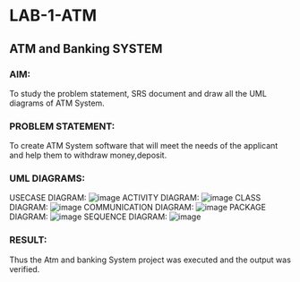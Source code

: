 # LAB-1-ATM
## ATM and Banking SYSTEM
### AIM: 
To study the problem statement, SRS document and draw all the UML diagrams of ATM
System.
### PROBLEM STATEMENT:
To create ATM System software that will meet the needs of the applicant and help them
to withdraw money,deposit.
### UML DIAGRAMS:
USECASE DIAGRAM:
![image](https://github.com/user-attachments/assets/aef2a69b-4690-4e25-a3fe-8c9502070fdd)
ACTIVITY DIAGRAM:
![image](https://github.com/user-attachments/assets/58cd19d1-29ae-46f0-9368-568e66d31ca1)
CLASS DIAGRAM:
![image](https://github.com/user-attachments/assets/2cd9d91f-271a-4521-a5ec-a5e0bf07e4c6)
COMMUNICATION DIAGRAM:
![image](https://github.com/user-attachments/assets/4fda5e6b-a2e3-46b5-9475-3fac2ece8960)
PACKAGE DIAGRAM:
![image](https://github.com/user-attachments/assets/88fa273d-aca6-4904-8e0f-c727176453e1)
SEQUENCE DIAGRAM:
![image](https://github.com/user-attachments/assets/ed44d7d1-dcfd-451d-a4d8-d847449a2389)






### RESULT: 
Thus the Atm and banking System project was executed and the output was verified.

